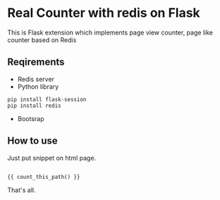 # Real Counter with redis on Flask

This is Flask extension which implements page view counter, page like counter based on Redis 

## Reqirements

* Redis server
* Python library
~~~
pip install flask-session
pip install redis
~~~
* Bootsrap
 
## How to use
Just put snippet on html page.

~~~

{{ count_this_path() }}

~~~

That's all.